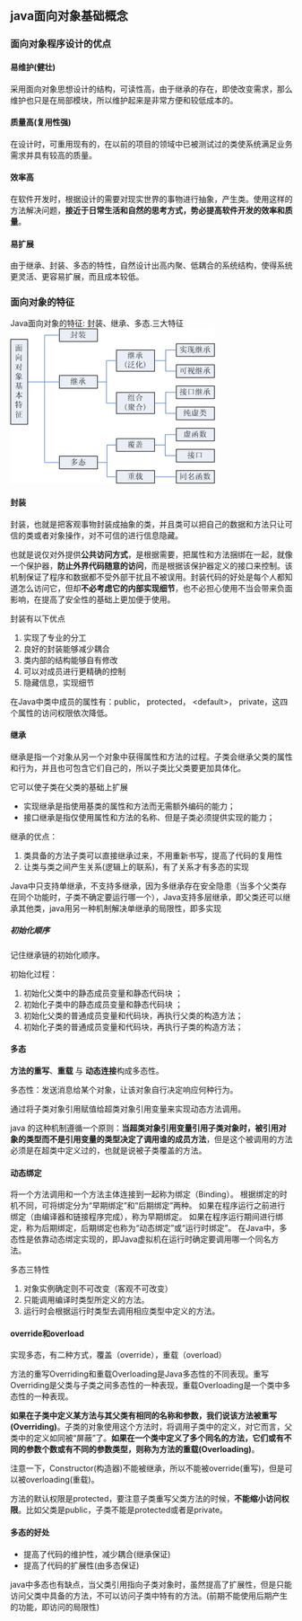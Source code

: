 ## java面向对象基础概念

### 面向对象程序设计的优点

#### 易维护(健壮)
采用面向对象思想设计的结构，可读性高，由于继承的存在，即使改变需求，那么维护也只是在局部模块，所以维护起来是非常方便和较低成本的。

#### 质量高(复用性强)
在设计时，可重用现有的，在以前的项目的领域中已被测试过的类使系统满足业务需求并具有较高的质量。

#### 效率高
在软件开发时，根据设计的需要对现实世界的事物进行抽象，产生类。使用这样的方法解决问题，**接近于日常生活和自然的思考方式，势必提高软件开发的效率和质量**。

#### 易扩展
由于继承、封装、多态的特性，自然设计出高内聚、低耦合的系统结构，使得系统更灵活、更容易扩展，而且成本较低。

### 面向对象的特征
Java面向对象的特征: 封装、继承、多态.三大特征
![](image/oop1.gif)

#### 封装
封装，也就是把客观事物封装成抽象的类，并且类可以把自己的数据和方法只让可信的类或者对象操作，对不可信的进行信息隐藏。

也就是说仅对外提供**公共访问方式**，是根据需要，把属性和方法捆绑在一起，就像一个保护器，**防止外界代码随意的访问**，而是根据该保护器定义的接口来控制。该机制保证了程序和数据都不受外部干扰且不被误用。封装代码的好处是每个人都知道怎么访问它，但却**不必考虑它的内部实现细节**，也不必担心使用不当会带来负面影响，在提高了安全性的基础上更加便于使用。

封装有以下优点

1. 实现了专业的分工
2. 良好的封装能够减少耦合
3. 类内部的结构能够自有修改
4. 可以对成员进行更精确的控制
5. 隐藏信息，实现细节

在Java中类中成员的属性有：public， protected， \<default\>， private，这四个属性的访问权限依次降低。

#### 继承
继承是指一个对象从另一个对象中获得属性和方法的过程。子类会继承父类的属性和行为，并且也可包含它们自己的，所以子类比父类要更加具体化。

它可以使子类在父类的基础上扩展

 - 实现继承是指使用基类的属性和方法而无需额外编码的能力；
 - 接口继承是指仅使用属性和方法的名称、但是子类必须提供实现的能力；

继承的优点：

1. 类具备的方法子类可以直接继承过来，不用重新书写，提高了代码的复用性
2. 让类与类之间产生关系(逻辑上的联系)，有了关系才有多态的实现


Java中只支持单继承，不支持多继承，因为多继承存在安全隐患（当多个父类存在同个功能时，子类不确定要运行哪一个），Java支持多层继承，即父类还可以继承其他类，java用另一种机制解决单继承的局限性，即多实现

##### 初始化顺序
记住继承链的初始化顺序。

初始化过程：
1. 初始化父类中的静态成员变量和静态代码块 ；
2. 初始化子类中的静态成员变量和静态代码块 ；
3. 初始化父类的普通成员变量和代码块，再执行父类的构造方法；
4. 初始化子类的普通成员变量和代码块，再执行子类的构造方法；


#### 多态
**方法的重写**、**重载** 与 **动态连接**构成多态性。

多态性：发送消息给某个对象，让该对象自行决定响应何种行为。

通过将子类对象引用赋值给超类对象引用变量来实现动态方法调用。

java 的这种机制遵循一个原则：**当超类对象引用变量引用子类对象时，被引用对象的类型而不是引用变量的类型决定了调用谁的成员方法**，但是这个被调用的方法必须是在超类中定义过的，也就是说被子类覆盖的方法。


#### 动态绑定

将一个方法调用和一个方法主体连接到一起称为绑定（Binding）。
根据绑定的时机不同，可将绑定分为“早期绑定”和“后期绑定”两种。
如果在程序运行之前进行绑定（由编译器和链接程序完成），称为早期绑定。
如果在程序运行期间进行绑定，称为后期绑定，后期绑定也称为“动态绑定”或“运行时绑定”。
在Java中，多态性是依靠动态绑定实现的，即Java虚拟机在运行时确定要调用哪一个同名方法。


多态三特性

1. 对象实例确定则不可改变（客观不可改变）
2. 只能调用编译时类型所定义的方法。
3. 运行时会根据运行时类型去调用相应类型中定义的方法。


#### override和overload
实现多态，有二种方式，覆盖（override），重载（overload）

方法的重写Overriding和重载Overloading是Java多态性的不同表现。重写Overriding是父类与子类之间多态性的一种表现，重载Overloading是一个类中多态性的一种表现。

**如果在子类中定义某方法与其父类有相同的名称和参数，我们说该方法被重写(Overriding)**。子类的对象使用这个方法时，将调用子类中的定义，对它而言，父类中的定义如同被“屏蔽”了。**如果在一个类中定义了多个同名的方法，它们或有不同的参数个数或有不同的参数类型，则称为方法的重载(Overloading)**。


注意一下，Constructor(构造器)不能被继承，所以不能被override(重写)，但是可以被overloading(重载)。

方法的默认权限是protected，要注意子类重写父类方法的时候，**不能缩小访问权限**。比如父类是public，子类不能是protected或者是private。

#### 多态的好处
 - 提高了代码的维护性，减少耦合(继承保证)
 - 提高了代码的扩展性(由多态保证)

java中多态也有缺点，当父类引用指向子类对象时，虽然提高了扩展性，但是只能访问父类中具备的方法，不可以访问子类中特有的方法。(前期不能使用后期产生的功能，即访问的局限性)
